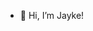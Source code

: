 - 👋 Hi, I’m Jayke!

<!---
jayke-g/jayke-g is a ✨ special ✨ repository because its `README.md` (this file) appears on your GitHub profile.
You can click the Preview link to take a look at your changes.
--->
